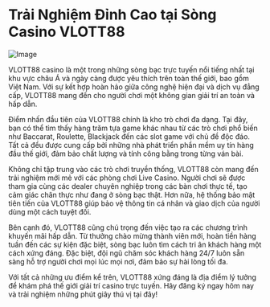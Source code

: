 # Trải Nghiệm Đỉnh Cao tại Sòng Casino VLOTT88

![Image](https://github.com/user-attachments/assets/bd51ea9f-0666-407b-a7a7-98ead6de688c)

VLOTT88 casino là một trong những sòng bạc trực tuyến nổi tiếng nhất tại khu vực châu Á và ngày càng được yêu thích trên toàn thế giới, bao gồm Việt Nam. Với sự kết hợp hoàn hảo giữa công nghệ hiện đại và dịch vụ đẳng cấp, VLOTT88 mang đến cho người chơi một không gian giải trí an toàn và hấp dẫn.

Điểm nhấn đầu tiên của VLOTT88 chính là kho trò chơi đa dạng. Tại đây, bạn có thể tìm thấy hàng trăm tựa game khác nhau từ các trò chơi phổ biến như Baccarat, Roulette, Blackjack đến các slot game với chủ đề độc đáo. Tất cả đều được cung cấp bởi những nhà phát triển phần mềm uy tín hàng đầu thế giới, đảm bảo chất lượng và tính công bằng trong từng ván bài.

Không chỉ tập trung vào các trò chơi truyền thống, VLOTT88 còn mang đến trải nghiệm mới mẻ với các phòng chơi Live Casino. Người chơi sẽ được tham gia cùng các dealer chuyên nghiệp trong các bàn chơi thực tế, tạo cảm giác chân thực như đang ở sòng bạc thật. Hơn nữa, hệ thống bảo mật tiên tiến của VLOTT88 giúp bảo vệ thông tin cá nhân và giao dịch của người dùng một cách tuyệt đối.

Bên cạnh đó, VLOTT88 cũng chú trọng đến việc tạo ra các chương trình khuyến mãi hấp dẫn. Từ thưởng chào mừng thành viên mới, hoàn tiền hàng tuần đến các sự kiện đặc biệt, sòng bạc luôn tìm cách tri ân khách hàng một cách xứng đáng. Đặc biệt, đội ngũ chăm sóc khách hàng 24/7 luôn sẵn sàng hỗ trợ người chơi mọi lúc mọi nơi, đảm bảo sự hài lòng tối đa.

Với tất cả những ưu điểm kể trên, VLOTT88 xứng đáng là địa điểm lý tưởng để khám phá thế giới giải trí casino trực tuyến. Hãy đăng ký ngay hôm nay và trải nghiệm những phút giây thú vị tại đây!